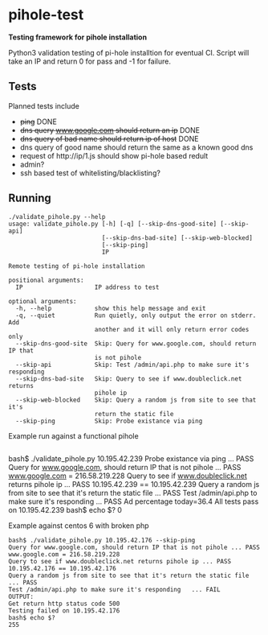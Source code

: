 # pihole-test

**Testing framework for pihole installation**

Python3 validation testing of pi-hole installtion for
eventual CI.  Script will take an IP and return 0
for pass and -1 for failure.

## Tests

Planned tests include

- ~~ping~~ DONE
- ~~dns query www.google.com should return an ip~~ DONE 
- ~~dns query of bad name should return ip of host~~ DONE
- dns query of good name should return the same as
  a known good dns
- request of http://ip/1.js should show pi-hole 
  based redult
- admin?
- ssh based test of whitelisting/blacklisting?


## Running

```
./validate_pihole.py --help
usage: validate_pihole.py [-h] [-q] [--skip-dns-good-site] [--skip-api]
                          [--skip-dns-bad-site] [--skip-web-blocked]
                          [--skip-ping]
                          IP

Remote testing of pi-hole installation

positional arguments:
  IP                    IP address to test

optional arguments:
  -h, --help            show this help message and exit
  -q, --quiet           Run quietly, only output the error on stderr. Add
                        another and it will only return error codes only
  --skip-dns-good-site  Skip: Query for www.google.com, should return IP that
                        is not pihole
  --skip-api            Skip: Test /admin/api.php to make sure it's responding
  --skip-dns-bad-site   Skip: Query to see if www.doubleclick.net returns
                        pihole ip
  --skip-web-blocked    Skip: Query a random js from site to see that it's
                        return the static file
  --skip-ping           Skip: Probe existance via ping
```

Example run against a functional pihole

```

```
bash$ ./validate_pihole.py 10.195.42.239 
Probe existance via ping                           ... PASS 
Query for www.google.com, should return IP that is not pihole ... PASS www.google.com = 216.58.219.228
Query to see if www.doubleclick.net returns pihole ip ... PASS 10.195.42.239 == 10.195.42.239
Query a random js from site to see that it's return the static file ... PASS 
Test /admin/api.php to make sure it's responding   ... PASS Ad percentage today=36.4
All tests pass on 10.195.42.239
bash$ echo $?
0

Example against centos 6 with broken php

```
bash$ ./validate_pihole.py 10.195.42.176 --skip-ping
Query for www.google.com, should return IP that is not pihole ... PASS www.google.com = 216.58.219.228
Query to see if www.doubleclick.net returns pihole ip ... PASS 10.195.42.176 == 10.195.42.176
Query a random js from site to see that it's return the static file ... PASS 
Test /admin/api.php to make sure it's responding   ... FAIL
OUTPUT:
Get return http status code 500
Testing failed on 10.195.42.176
bash$ echo $?
255
```

